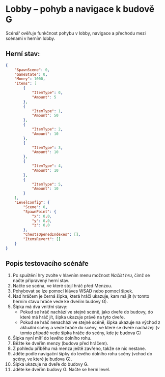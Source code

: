 # Lobby – pohyb a navigace k budově G
Scénář ověřuje funkčnost pohybu v lobby, navigace a přechodu mezi scénami v herním lobby.
## Herní stav:
```json
{
    "SpawnScene": 0,
    "GameState": 0,
    "Money": 1000,
    "Items": [
        {
            "ItemType": 0,
            "Amount": 5
        },
        {
            "ItemType": 1,
            "Amount": 50
        },
        {
            "ItemType": 2,
            "Amount": 10
        },
        {
            "ItemType": 3,
            "Amount": 10
        },
        {
            "ItemType": 4,
            "Amount": 10
        },
        {
            "ItemType": 5,
            "Amount": 10
        }
    ],
    "LevelConfig": {
        "Scene": 0,
        "SpawnPoint": {
            "x": 0.0,
            "y": 0.0,
            "z": 0.0
        },
        "ChestsOpenedIndexes": [],
        "ItemsRevert": []
    }
}
```

## Popis testovacího scénáře
1. Po spuštění hry zvolte v hlavním menu možnost *Načíst hru*, čímž se načte připravený herní stav.
2. Načte se scéna, ve které stojí hráč před Menzou.
3. Pohybovat se lze pomocí kláves WSAD nebo pomocí šipek.
4. Nad hráčem je černá šipka, která hráči ukazuje, kam má jít (v tomto herním stavu hráče vede ke dveřím budovy G).
5. Šipka má dva vnitřní stavy:
    - Pokud se hráč nachází ve stejné scéně, jako dveře do budovy, do které má hráč jít, šipka ukazuje právě na tyto dveře.
    - Pokud se hráč nenachází ve stejné scéně, šipka ukazuje na východ z aktuální scény a vede hráče do scény, ve které se dveře nacházejí (v tomto případě vede šipka hráče do scény, kde je budova G)
6. Šipka nyní míří do levého dolního rohu.
7. Běžte ke dveřím menzy (budova před hráčem).
8. Z pohledu příběhu má menza ještě zavřeno, takže se nic nestane.
9. Jděte podle navigační šipky do levého dolního rohu scény (vchod do scény, ve které je budova G).
10. Šipka ukazuje na dveře do budovy G.
11. Jděte ke dveřím budovy G. Načte se herní level.
